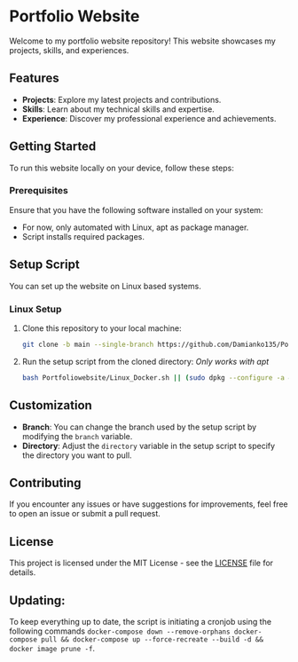 # Portfolio Website

Welcome to my portfolio website repository! This website showcases my projects, skills, and experiences.

## Features

- **Projects**: Explore my latest projects and contributions.
- **Skills**: Learn about my technical skills and expertise.
- **Experience**: Discover my professional experience and achievements.

## Getting Started
To run this website locally on your device, follow these steps:

### Prerequisites

Ensure that you have the following software installed on your system:

- For now, only automated with Linux, apt as package manager.
- Script installs required packages.

## Setup Script

You can set up the website on Linux based systems.

### Linux Setup

1. Clone this repository to your local machine:

    ```bash
    git clone -b main --single-branch https://github.com/Damianko135/Portfoliowebsite.git || echo "Failed to clone repository"
    ```

2. Run the setup script from the cloned directory:
    *Only works with apt*
    ```bash
    bash Portfoliowebsite/Linux_Docker.sh || (sudo dpkg --configure -a && bash Portfoliowebsite/Linux_Docker.sh)
    ```



## Customization

- **Branch**: You can change the branch used by the setup script by modifying the `branch` variable.
- **Directory**: Adjust the `directory` variable in the setup script to specify the directory you want to pull.

## Contributing

If you encounter any issues or have suggestions for improvements, feel free to open an issue or submit a pull request.

## License

This project is licensed under the MIT License - see the [LICENSE](LICENSE) file for details.


## Updating:

To keep everything up to date, the script is initiating a cronjob using the following commands `docker-compose down --remove-orphans docker-compose pull && docker-compose up --force-recreate --build -d && docker image prune -f`.
